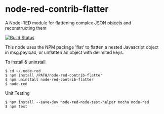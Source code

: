 # node-red-contrib-flatter
A Node-RED module for flattening complex JSON objects and reconstructing them

[![Build Status](https://github.com/SenorGrande/node-red-contrib-flatter/workflows/Node%20CI/badge.svg?branch=master&event=push)](https://github.com/SenorGrande/node-red-contrib-flatter/actions)

This node uses the NPM package 'flat' to flatten a nested Javascript object in msg.payload,
or unflatten an object with delimited keys.

To install & uninstall 
```
$ cd ~/.node-red  
$ npm install /PATH/node-red-contrib-flatter  
$ npm uninstall node-red-contrib-flatter
$ node-red
```  

Unit Testing  
```
$ npm install --save-dev node-red-node-test-helper mocha node-red  
$ npm test
```  
